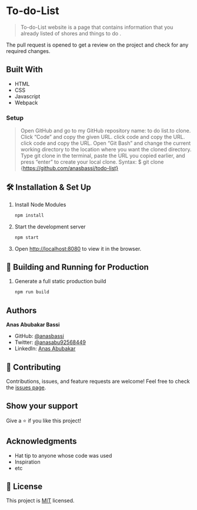 # To-do-List

>To-do-List website is a page that contains information that you already listed of shores and things to do .

The pull request is opened to get a review on the project and check for any required changes.


## Built With

- HTML
- CSS
- Javascript
- Webpack

### Setup

> Open GitHub and go to my GitHub repository name: to do list.to clone.
> Click “Code” and copy the given URL.
> click code and copy the URL.
> click code and copy the URL.
> Open “Git Bash” and change the current working directory to the location where you want the cloned directory.
> Type git clone in the terminal, paste the URL you copied earlier, and press “enter” to create your local clone.
> Syntax:
$ git clone {https://github.com/anasbassi/todo-list}

## 🛠 Installation & Set Up

1. Install Node Modules
   ```sh
   npm install
2. Start the development server
   ```sh
   npm start
3. Open [http://localhost:8080](http://localhost:8080) to view it in the browser.

## 🚀 Building and Running for Production

1. Generate a full static production build
   ```sh
   npm run build

## Authors

**Anas Abubakar Bassi**

- GitHub: [@anasbassi](https://github.com/anasbassi)
- Twitter: [@anasabu92568449](https://twitter.com/anasabu92568449)
- LinkedIn: [Anas Abubakar](https://linkedin.com/in/anas-abubakar-7b352722b)

## :handshake: Contributing

Contributions, issues, and feature requests are welcome! Feel free to check the [issues page](https://github.com/anasbassi/todo-list/issues).

## Show your support

Give a :star:️ if you like this project!

## Acknowledgments

- Hat tip to anyone whose code was used
- Inspiration
- etc

## :memo: License

This project is [MIT](./MIT.md) licensed.